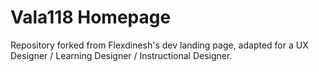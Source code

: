 # Vala118 Homepage

Repository forked from Flexdinesh's dev landing page, adapted for a UX Designer / Learning Designer / Instructional Designer. 

